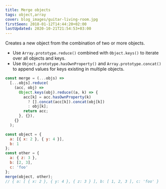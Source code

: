 ```yaml
---
title: Merge objects
tags: object,array
cover: blog_images/guitar-living-room.jpg
firstSeen: 2018-01-12T14:44:20+02:00
lastUpdated: 2020-10-21T21:54:53+03:00
---
```


Creates a new object from the combination of two or more objects.

- Use `Array.prototype.reduce()` combined with `Object.keys()` to iterate over all objects and keys.
- Use `Object.prototype.hasOwnProperty()` and `Array.prototype.concat()` to append values for keys existing in multiple objects.

```js
const merge = (...objs) =>
  [...objs].reduce(
    (acc, obj) =>
      Object.keys(obj).reduce((a, k) => {
        acc[k] = acc.hasOwnProperty(k)
          ? [].concat(acc[k]).concat(obj[k])
          : obj[k];
        return acc;
      }, {}),
    {}
  );
```

```js
const object = {
  a: [{ x: 2 }, { y: 4 }],
  b: 1
};
const other = {
  a: { z: 3 },
  b: [2, 3],
  c: 'foo'
};
merge(object, other);
// { a: [ { x: 2 }, { y: 4 }, { z: 3 } ], b: [ 1, 2, 3 ], c: 'foo' }
```

